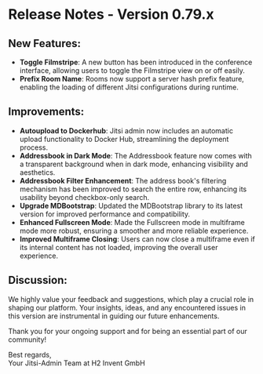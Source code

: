 # Release Notes - Version 0.79.x

## New Features:
- **Toggle Filmstripe**: A new button has been introduced in the conference interface, allowing users to toggle the Filmstripe view on or off easily.
- **Prefix Room Name**: Rooms now support a server hash prefix feature, enabling the loading of different Jitsi configurations during runtime.

## Improvements:
- **Autoupload to Dockerhub**: Jitsi admin now includes an automatic upload functionality to Docker Hub, streamlining the deployment process.
- **Addressbook in Dark Mode**: The Addressbook feature now comes with a transparent background when in dark mode, enhancing visibility and aesthetics.
- **Addressbook Filter Enhancement**: The address book's filtering mechanism has been improved to search the entire row, enhancing its usability beyond checkbox-only search.
- **Upgrade MDBootstrap**: Updated the MDBootstrap library to its latest version for improved performance and compatibility.
- **Enhanced Fullscreen Mode**: Made the Fullscreen mode in multiframe mode more robust, ensuring a smoother and more reliable experience.
- **Improved Multiframe Closing**: Users can now close a multiframe even if its internal content has not loaded, improving the overall user experience.

## Discussion:
We highly value your feedback and suggestions, which play a crucial role in shaping our platform. Your insights, ideas, and any encountered issues in this version are instrumental in guiding our future enhancements.

Thank you for your ongoing support and for being an essential part of our community!

Best regards,  
Your Jitsi-Admin Team at H2 Invent GmbH
